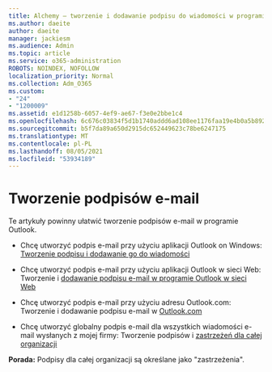 ```yaml
---
title: Alchemy — tworzenie i dodawanie podpisu do wiadomości w programie Outlook
ms.author: daeite
author: daeite
manager: jackiesm
ms.audience: Admin
ms.topic: article
ms.service: o365-administration
ROBOTS: NOINDEX, NOFOLLOW
localization_priority: Normal
ms.collection: Adm_O365
ms.custom:
- "24"
- "1200009"
ms.assetid: e1d1258b-6057-4ef9-ae67-f3e0e2bbe1c4
ms.openlocfilehash: 6c676c03834f5d1b1740addd6ad108ee1176faa19e4b0a5b8927ac1e600810d2
ms.sourcegitcommit: b5f7da89a650d2915dc652449623c78be6247175
ms.translationtype: MT
ms.contentlocale: pl-PL
ms.lasthandoff: 08/05/2021
ms.locfileid: "53934189"
---
```

# <a name="creating-email-signatures"></a>Tworzenie podpisów e-mail

Te artykuły powinny ułatwić tworzenie podpisów e-mail w programie Outlook.
  
- Chcę utworzyć podpis e-mail przy użyciu aplikacji Outlook on Windows: [Tworzenie podpisu i dodawanie go do wiadomości](https://support.office.com/article/8ee5d4f4-68fd-464a-a1c1-0e1c80bb27f2.aspx)
  
- Chcę utworzyć podpis e-mail przy użyciu aplikacji Outlook w sieci Web: Tworzenie i [dodawanie podpisu e-mail w programie Outlook w sieci Web](https://support.office.com/article/5ff9dcfd-d3f1-447b-b2e9-39f91b074ea3.aspx)

- Chcę utworzyć podpis e-mail przy użyciu adresu Outlook.com: Tworzenie i dodawanie podpisu e-mail w [Outlook.com](https://support.office.com/article/776d9006-abdf-444e-b5b7-a61821dff034.aspx)

- Chcę utworzyć globalny podpis e-mail dla wszystkich wiadomości e-mail wysłanych z mojej firmy: Tworzenie podpisów i [zastrzeżeń dla całej organizacji](https://docs.microsoft.com/microsoft-365/admin/setup/create-signatures-and-disclaimers)

 **Porada:** Podpisy dla całej organizacji są określane jako "zastrzeżenia".
  